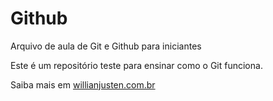 # Github

Arquivo de aula de Git e Github para iniciantes

Este é um repositório teste para ensinar como o Git funciona.

Saiba mais em [willianjusten.com.br](http://willianjusten.com.br)
